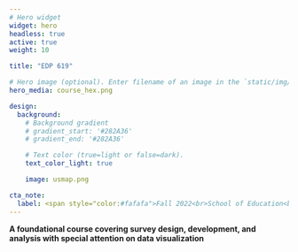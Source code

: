 ```yaml
---
# Hero widget
widget: hero
headless: true
active: true
weight: 10

title: "EDP 619"

# Hero image (optional). Enter filename of an image in the `static/img/` folder.
hero_media: course_hex.png

design:
  background:
    # Background gradient
    # gradient_start: '#282A36'
    # gradient_end: '#282A36'

    # Text color (true=light or false=dark).
    text_color_light: true

    image: usmap.png

cta_note:
  label: <span style="color:#fafafa">Fall 2022<br>School of Education<br>West Virginia University</span>
---
```


**A foundational course covering survey design, development, and analysis with special attention on data visualization**
